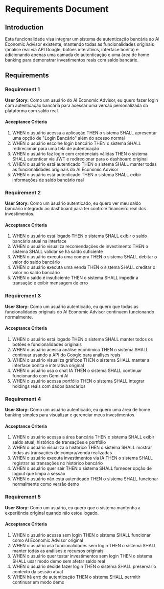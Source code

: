 # Requirements Document

## Introduction

Esta funcionalidade visa integrar um sistema de autenticação bancária ao AI Economic Advisor existente, mantendo todas as funcionalidades originais (análise real via API Google, botões interativos, interface bonita) e adicionando apenas uma camada de autenticação e uma área de home banking para demonstrar investimentos reais com saldo bancário.

## Requirements

### Requirement 1

**User Story:** Como um usuário do AI Economic Advisor, eu quero fazer login com autenticação bancária para acessar uma versão personalizada da plataforma com saldo real.

#### Acceptance Criteria

1. WHEN o usuário acessa a aplicação THEN o sistema SHALL apresentar uma opção de "Login Bancário" além do acesso normal
2. WHEN o usuário escolhe login bancário THEN o sistema SHALL redirecionar para uma tela de autenticação
3. WHEN o usuário faz login com credenciais válidas THEN o sistema SHALL autenticar via JWT e redirecionar para o dashboard original
4. WHEN o usuário está autenticado THEN o sistema SHALL manter todas as funcionalidades originais do AI Economic Advisor
5. WHEN o usuário está autenticado THEN o sistema SHALL exibir informações de saldo bancário real

### Requirement 2

**User Story:** Como um usuário autenticado, eu quero ver meu saldo bancário integrado ao dashboard para ter controle financeiro real dos investimentos.

#### Acceptance Criteria

1. WHEN o usuário está logado THEN o sistema SHALL exibir o saldo bancário atual na interface
2. WHEN o usuário visualiza recomendações de investimento THEN o sistema SHALL validar se há saldo suficiente
3. WHEN o usuário executa uma compra THEN o sistema SHALL debitar o valor do saldo bancário
4. WHEN o usuário executa uma venda THEN o sistema SHALL creditar o valor no saldo bancário
5. WHEN o saldo é insuficiente THEN o sistema SHALL impedir a transação e exibir mensagem de erro

### Requirement 3

**User Story:** Como um usuário autenticado, eu quero que todas as funcionalidades originais do AI Economic Advisor continuem funcionando normalmente.

#### Acceptance Criteria

1. WHEN o usuário está logado THEN o sistema SHALL manter todos os botões e funcionalidades originais
2. WHEN o usuário acessa análise econômica THEN o sistema SHALL continuar usando a API do Google para análises reais
3. WHEN o usuário visualiza gráficos THEN o sistema SHALL manter a interface bonita e interativa original
4. WHEN o usuário usa o chat IA THEN o sistema SHALL continuar funcionando com Gemini AI
5. WHEN o usuário acessa portfólio THEN o sistema SHALL integrar holdings reais com dados bancários

### Requirement 4

**User Story:** Como um usuário autenticado, eu quero uma área de home banking simples para visualizar e gerenciar meus investimentos.

#### Acceptance Criteria

1. WHEN o usuário acessa a área bancária THEN o sistema SHALL exibir saldo atual, histórico de transações e portfólio
2. WHEN o usuário visualiza o histórico THEN o sistema SHALL mostrar todas as transações de compra/venda realizadas
3. WHEN o usuário executa investimentos via IA THEN o sistema SHALL registrar as transações no histórico bancário
4. WHEN o usuário quer sair THEN o sistema SHALL fornecer opção de logout que limpa a sessão
5. WHEN o usuário não está autenticado THEN o sistema SHALL funcionar normalmente como versão demo

### Requirement 5

**User Story:** Como um usuário, eu quero que o sistema mantenha a experiência original quando não estou logado.

#### Acceptance Criteria

1. WHEN o usuário acessa sem login THEN o sistema SHALL funcionar como AI Economic Advisor original
2. WHEN o usuário usa funcionalidades sem login THEN o sistema SHALL manter todas as análises e recursos originais
3. WHEN o usuário quer testar investimentos sem login THEN o sistema SHALL usar modo demo sem afetar saldo real
4. WHEN o usuário decide fazer login THEN o sistema SHALL preservar o contexto da sessão atual
5. WHEN há erro de autenticação THEN o sistema SHALL permitir continuar em modo demo
